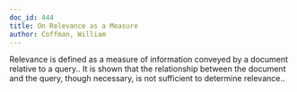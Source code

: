 ```yaml
---
doc_id: 444
title: On Relevance as a Measure
author: Coffman, William
---
```


Relevance is defined as a measure of information conveyed by a document 
relative to a query.. It is shown that the relationship between the document 
and the query, though necessary, is not sufficient to determine relevance..